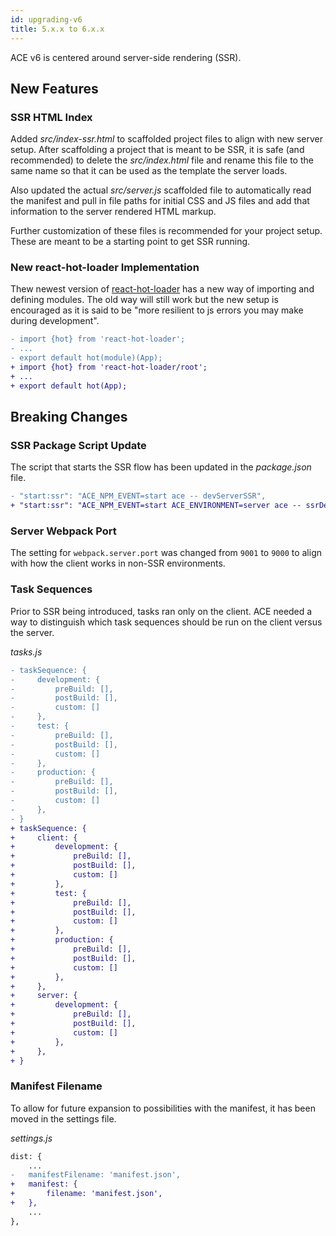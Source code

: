 ```yaml
---
id: upgrading-v6
title: 5.x.x to 6.x.x
---
```


ACE v6 is centered around server-side rendering (SSR).

## New Features
### SSR HTML Index
Added *src/index-ssr.html* to scaffolded project files to align with new server setup. After scaffolding a project that is meant to be SSR, it is safe (and recommended) to delete the *src/index.html* file and rename this file to the same name so that it can be used as the template the server loads.

Also updated the actual *src/server.js* scaffolded file to automatically read the manifest and pull in file paths for initial CSS and JS files and add that information to the server rendered HTML markup.

Further customization of these files is recommended for your project setup. These are meant to be a starting point to get SSR running.

### New react-hot-loader Implementation
Thew newest version of [react-hot-loader](https://github.com/gaearon/react-hot-loader/commit/3029428) has a new way of importing and defining modules. The old way will still work but the new setup is encouraged as it is said to be "more resilient to js errors you may make during development".

```diff
- import {hot} from 'react-hot-loader';
- ...
- export default hot(module)(App);
+ import {hot} from 'react-hot-loader/root';
+ ...
+ export default hot(App);
```

## Breaking Changes
### SSR Package Script Update
The script that starts the SSR flow has been updated in the *package.json* file.

```diff
- "start:ssr": "ACE_NPM_EVENT=start ace -- devServerSSR",
+ "start:ssr": "ACE_NPM_EVENT=start ACE_ENVIRONMENT=server ace -- ssrDev",
```

### Server Webpack Port
The setting for `webpack.server.port` was changed from `9001` to `9000` to align with how the client works in non-SSR environments.

### Task Sequences
Prior to SSR being introduced, tasks ran only on the client. ACE needed a way to distinguish which task sequences should be run on the client versus the server.

*tasks.js*
```diff
- taskSequence: {
-     development: {
-         preBuild: [],
-         postBuild: [],
-         custom: []
-     },
-     test: {
-         preBuild: [],
-         postBuild: [],
-         custom: []
-     },
-     production: {
-         preBuild: [],
-         postBuild: [],
-         custom: []
-     },
- }
+ taskSequence: {
+     client: {
+         development: {
+             preBuild: [],
+             postBuild: [],
+             custom: []
+         },
+         test: {
+             preBuild: [],
+             postBuild: [],
+             custom: []
+         },
+         production: {
+             preBuild: [],
+             postBuild: [],
+             custom: []
+         },
+     },
+     server: {
+         development: {
+             preBuild: [],
+             postBuild: [],
+             custom: []
+         },
+     },
+ }
```

### Manifest Filename
To allow for future expansion to possibilities with the manifest, it has been moved in the settings file.

*settings.js*
```diff
dist: {
    ...
-   manifestFilename: 'manifest.json',
+   manifest: {
+       filename: 'manifest.json',
+   },
    ...
},
```
